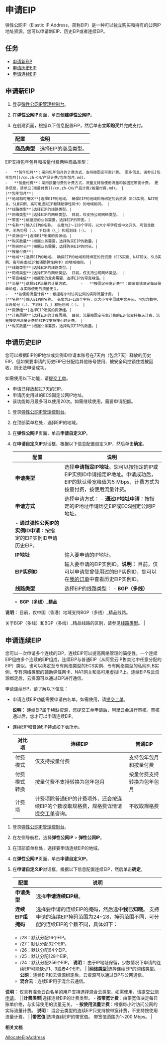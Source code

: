 # 申请EIP

弹性公网IP（Elastic IP Address，简称EIP）是一种可以独立购买和持有的公网IP地址资源。您可以申请新EIP、历史EIP或者连续EIP。

## 任务

-   [申请新EIP](#section_f6y_iq4_xcz)
-   [申请历史EIP](#section_umn_6gx_1x4)
-   [申请连续EIP](#section_d54_smc_eyb)

## 申请新EIP

1.  登录[弹性公网IP管理控制台](https://vpc.console.aliyun.com/eip)。

2.  在**弹性公网IP**页面，单击**创建弹性公网IP**。

3.  在创建页面，根据以下信息配置EIP，然后单击**立即购买**并完成支付。

    |配置|说明|
    |:-|:-|
    |**商品类型**|选择EIP的商品类型。

EIP支持包年包月和按量付费两种商品类型：

    -   **包年包月**：采用包年包月的计费方式，支持按固定带宽计费。 更多信息，请参见[包年包月](/cn.zh-CN/产品计费/包年包月.md)。
    -   **按量付费**：采用按量付费的计费方式，流量支持按使用流量和按固定带宽计费。 更多信息，请参见[按量付费](/cn.zh-CN/产品计费/按量付费.md)。 |
    |**包年包月**|
    |**地域和可用区**|选择EIP的地域。 确保EIP的地域和待绑定的云资源（ECS实例、NAT网关、SLB实例、高可用虚拟IP和辅助弹性网卡）的地域相同。 |
    |**线路类型**|选择EIP的线路类型。|
    |**网络类型**|选择EIP的网络类型。 目前，仅支持公网网络类型。 |
    |**带宽**|根据您的业务需要，选择EIP的带宽。|
    |**名称**|输入EIP的名称。 长度为2～128个字符，以大小写字母或中文开头，可包含数字、半角句号（.）、下划线（\_）和短划线（-）。 |
    |**资源组**|选择EIP所属的资源组。|
    |**购买数量**|根据业务需要，选择购买EIP的数量。|
    |**购买时长**|根据业务需要，选择购买EIP的时长。|
    |**按量付费**|
    |**地域**|选择EIP的地域。 确保EIP的地域和待绑定的云资源（ECS实例、NAT网关、SLB实例、高可用虚拟IP和辅助弹性网卡）的地域相同。 |
    |**线路类型**|选择EIP的线路类型。|
    |**网络类型**|选择EIP的网络类型。 目前，仅支持公网网络类型。 |
    |**带宽峰值**|根据您的业务需要，选择EIP的带宽峰值。|
    |**流量**|选择EIP流量的计量方式。     -   **按固定带宽计费**：由带宽值决定每日账单价格，与实际使用的流量无关。
    -   **按使用流量计费**：根据每小时访问公网的实际流量计费。 |
    |**名称**|输入EIP的名称。 长度为2~128个字符，以大小写字母或中文开头，可包含数字、半角句号（.）、下划线（\_）和短划线（-）。 |
    |**资源组**|选择EIP所属的资源组。|
    |**计费周期**|选择EIP的计费周期。 目前，流量按固定带宽计费的EIP仅支持按天计费，流量按使用流量计费的EIP仅支持按小时计费。 |
    |**购买数量**|根据业务需要，选择购买EIP的数量。|


## 申请历史EIP

您可以根据EIP的IP地址或实例ID申请本账号在7天内（包含7天）释放的历史EIP，但如果要申请的历史EIP已分配给其他账号使用、被安全风控锁住或被回收，则无法申请成功。

如需使用以下功能，请[提交工单](https://selfservice.console.aliyun.com/ticket/createIndex.htm)。

-   申请已释放超过7天的EIP。
-   申请历史用过的ECS固定公网IP地址。
-   该功能每月最多可以使用20次。如需继续使用，需要申请配额。

1.  登录[弹性公网IP管理控制台](https://vpc.console.aliyun.com/eip)。

2.  在顶部菜单栏处，选择EIP的地域。

3.  在**弹性公网IP**页面，单击**申请自定义IP**。

4.  在**申请自定义IP**对话框，根据以下信息配置自定义IP，然后单击**确定**。

    |配置|说明|
    |--|--|
    |**申请类型**|选择**申请指定IP地址**。您可以按指定的IP或EIP实例ID申请指定IP地址。申请成功后，EIP的默认带宽峰值为5 Mbps，计费方式为按量付费，按使用流量计费。 |
    |**申请方式**|选择申请方式：    -   **通过IP地址申请**：按指定的IP地址申请历史EIP或ECS固定公网IP地址。
    -   **通过弹性公网IP的实例ID申请**：按指定的EIP实例ID申请历史EIP。 |
    |**IP地址**|输入要申请的IP地址。|
    |**EIP实例ID**|输入要申请的EIP实例ID。**说明：** 目前，仅可以申请您曾使用过的EIP实例ID，您可以在[我的订单](https://usercenter2.aliyun.com/order/list?pageIndex=1&pageSize=20&spm=5176.11182188.0.0.561048826Z92f9)中查看历史EIP实例ID。 |
    |**线路类型**|选择EIP的线路类型：    -   **BGP（多线）**
    -   **BGP（多线）\_精品**

**说明：** 目前，仅中国（香港）地域支持BGP（多线）\_精品线路。

关于BGP（多线）和BGP（多线）\_精品线路的区别，请参见[线路类型](/cn.zh-CN/用户指南/实例概述.md)。 |


## 申请连续EIP

您可以一次申请多个连续的EIP，连续EIP可以提高网络管理的简便性。一个连续EIP组由多个连续的EIP组成，连续EIP与普通EIP（从阿里云IP售卖池中任意分配的EIP）类似，也可以绑定至专有网络类型的ECS实例、专有网络类型的私网SLB实例、专有网络类型的辅助弹性网卡、NAT网关和高可用虚拟IP上。连续EIP与云资源绑定后，云资源可以通过EIP进行通信。

申请连续EIP，请了解以下信息：

-   申请连续EIP功能需要申请白名单。如需使用，请[提交工单](https://selfservice.console.aliyun.com/ticket/createIndex.htm)。

    **说明：** 连续EIP属于稀缺资源，您提交工单申请后，阿里云会进行审核。审核通过后，您才可以申请连续EIP。

-   连续EIP和普通EIP特点如下表所示。

    |对比项|连续EIP|普通EIP|
    |---|-----|-----|
    |付费模式|仅支持按量付费|支持包年包月和按量付费|
    |付费模式转换|按量付费不支持转换为包年包月|按量付费支持转换为包年包月|
    |计费项|计费项除普通EIP的计费项外，还会按连续EIP的个数收取规格费，规格费详情请[提交工单](https://selfservice.console.aliyun.com/ticket/createIndex.htm)咨询。|不收取规格费|


1.  登录[弹性公网IP管理控制台](https://vpc.console.aliyun.com/eip)。

2.  在左侧导航栏，选择**弹性公网IP** \> **弹性公网IP**。

3.  在顶部菜单栏处，选择要申请连续EIP的地域。

4.  在**弹性公网IP**页面，单击**申请自定义IP**。

5.  在**申请自定义IP**对话框，根据以下信息配置连续EIP，然后单击**确定**。

    |配置|说明|
    |--|--|
    |**申请类型**|选择**申请连续EIP组**。|
    |**连续EIP组掩码**|选择要申请的连续EIP的掩码，然后选中**我已知晓**。 支持申请的连续EIP掩码范围为24~28，掩码范围不同，可分配的连续EIP的个数不同，具体如下：

    -   /28：默认分配16个EIP。
    -   /27：默认分配32个EIP。
    -   /26：默认分配64个EIP。
    -   /25：默认分配128个EIP。
    -   /24：默认分配256个EIP。
**说明：** 由于IP地址保留，少数情况下申请的连续EIP可能缺少1、3或者4个EIP。 |
    |**网络类型**|选择连续EIP的网络类型。     -   **公网**：连续EIP和云资源绑定后，云资源可以通过EIP与公网通信。
    -   **混合云**：连续EIP用于混合云通信。

**说明：** 仅具有混合云白名单的用户支持选择混合云类型，如需使用，请[提交公测申请](https://page.aliyun.com/form/act1130121457/index.htm?spm=a2c7g.act_detail.main.29.407c1b90uLu7lh)。 |
    |**计费类型**|选择连续EIP的计费类型。     -   **按带宽计费**：由带宽值决定每日账单价格，与实际使用的流量无关。
    -   **按使用流量计费**：根据每小时访问公网的实际流量计费。
**说明：** 混合云类型的连续EIP只支持按带宽计费，不支持按使用流量计费。 |
    |**带宽值**|选择连续EIP的带宽值。 带宽值范围为1~200 Mbps。 |


**相关文档**  


[AllocateEipAddress](/cn.zh-CN/API参考/弹性公网IP/AllocateEipAddress.md)

